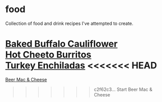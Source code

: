 # food
Collection of food and drink recipes I've attempted to create.

[Baked Buffalo Cauliflower](baked_buffalo_cauliflower.md)    
[Hot Cheeto Burritos](hot_cheeto_burritos.md)    
[Turkey Enchiladas](turkey_enchiladas.md)
<<<<<<< HEAD
=======
[Beer Mac & Cheese](beer_mac_and_cheese.md)
>>>>>>> c2f62c3... Start Beer Mac & Cheese
